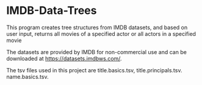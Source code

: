 # IMDB-Data-Trees
This program creates tree structures from IMDB datasets, and based on user input, returns all movies of a specified actor or all actors in a specified movie

The datasets are provided by IMDB for non-commercial use and can be downloaded at https://datasets.imdbws.com/.

The tsv files used in this project are title.basics.tsv, title.principals.tsv. name.basics.tsv.
